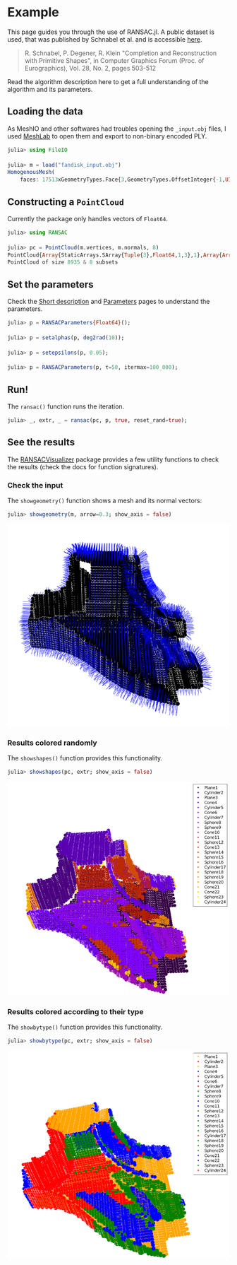 # Example

This page guides you through the use of RANSAC.jl.
A public dataset is used, that was published by Schnabel et al. and is accessible [here](https://cg.cs.uni-bonn.de/en/publications/paper-details/schnabel-2009-completion/).
> R. Schnabel, P. Degener, R. Klein
> "Completion and Reconstruction with Primitive Shapes",
> in Computer Graphics Forum (Proc. of Eurographics), Vol. 28, No. 2, pages 503-512


Read the algorithm description here to get a full understanding of the algorithm and its parameters.


## Loading the data

As MeshIO and other softwares had troubles opening the `_input.obj` files, I used [MeshLab](http://www.meshlab.net/) to open them and export to non-binary encoded PLY.

```julia
julia> using FileIO

julia> m = load("fandisk_input.obj")
HomogenousMesh(
    faces: 17513xGeometryTypes.Face{3,GeometryTypes.OffsetInteger{-1,UInt32}},     vertices: 8935xGeometryTypes.Point{3,Float32},     normals: 8935xGeometryTypes.Normal{3,Float32}, )
```

## Constructing a `PointCloud`

Currently the package only handles vectors of `Float64`.

```julia
julia> using RANSAC

julia> pc = PointCloud(m.vertices, m.normals, 8)
PointCloud{Array{StaticArrays.SArray{Tuple{3},Float64,1,3},1},Array{Array{Int64,1},1},Array{Float64,1}}
PointCloud of size 8935 & 8 subsets
```

## Set the parameters

Check the [Short description](@ref) and [Parameters](@ref) pages to understand the parameters.

```julia
julia> p = RANSACParameters{Float64}();

julia> p = setalphas(p, deg2rad(10));

julia> p = setepsilons(p, 0.05);

julia> p = RANSACParameters(p, τ=50, itermax=100_000);
```

## Run!

The `ransac()` function runs the iteration.

```julia
julia> _, extr, _ = ransac(pc, p, true, reset_rand=true);
```

## See the results

The [RANSACVisualizer](https://csertegt3.github.io/RANSACVisualizer.jl/stable/) package provides a few utility functions to check the results (check the docs for function signatures).

### Check the input

The `showgeometry()` function shows a mesh and its normal vectors:

```julia
julia> showgeometry(m, arrow=0.3; show_axis = false)
```

![](img/showgeometry.png)

### Results colored randomly

The `showshapes()` function provides this functionality.

```julia
julia> showshapes(pc, extr; show_axis = false)
```

![](img/showshapes.png)

### Results colored according to their type

The `showbytype()` function provides this functionality.

```julia
julia> showbytype(pc, extr; show_axis = false)
```

![](img/bytype.png)
